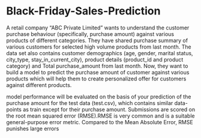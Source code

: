 # Black-Friday-Sales-Prediction

A retail company “ABC Private Limited” wants to understand the customer purchase 
behaviour (specifically, purchase amount) against various products of different 
categories. They have shared purchase summary of various customers for selected high
volume products from last month.
The data set also contains customer demographics (age, gender, marital status, city_type,
 stay_in_current_city), product details (product_id and product category) and 
Total purchase_amount from last month.
Now, they want to build a model to predict the purchase amount of customer against 
various products which will help them to create personalized offer for customers against
different products.

model performance will be evaluated on the basis of your prediction of the purchase 
amount for the test data (test.csv), which contains similar data-points as train except 
for their purchase amount.
Submissions are scored on the root mean squared error (RMSE).RMSE is very common and is a suitable 
general-purpose error metric. Compared to the Mean Absolute Error, RMSE punishes large 
errors
